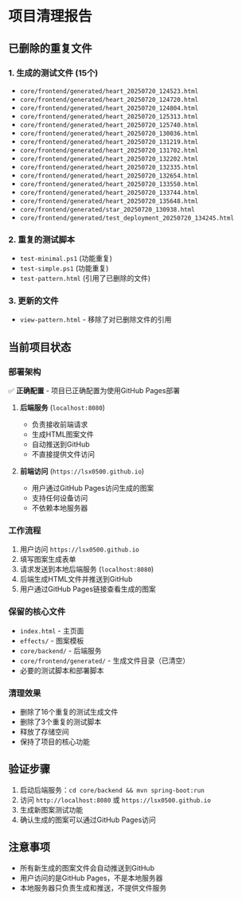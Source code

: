 # 项目清理报告

## 已删除的重复文件

### 1. 生成的测试文件 (15个)
- `core/frontend/generated/heart_20250720_124523.html`
- `core/frontend/generated/heart_20250720_124720.html`
- `core/frontend/generated/heart_20250720_124804.html`
- `core/frontend/generated/heart_20250720_125313.html`
- `core/frontend/generated/heart_20250720_125740.html`
- `core/frontend/generated/heart_20250720_130036.html`
- `core/frontend/generated/heart_20250720_131219.html`
- `core/frontend/generated/heart_20250720_131702.html`
- `core/frontend/generated/heart_20250720_132202.html`
- `core/frontend/generated/heart_20250720_132335.html`
- `core/frontend/generated/heart_20250720_132654.html`
- `core/frontend/generated/heart_20250720_133550.html`
- `core/frontend/generated/heart_20250720_133744.html`
- `core/frontend/generated/heart_20250720_135648.html`
- `core/frontend/generated/star_20250720_130938.html`
- `core/frontend/generated/test_deployment_20250720_134245.html`

### 2. 重复的测试脚本
- `test-minimal.ps1` (功能重复)
- `test-simple.ps1` (功能重复)
- `test-pattern.html` (引用了已删除的文件)

### 3. 更新的文件
- `view-pattern.html` - 移除了对已删除文件的引用

## 当前项目状态

### 部署架构
✅ **正确配置** - 项目已正确配置为使用GitHub Pages部署

1. **后端服务** (`localhost:8080`)
   - 负责接收前端请求
   - 生成HTML图案文件
   - 自动推送到GitHub
   - 不直接提供文件访问

2. **前端访问** (`https://lsx0500.github.io`)
   - 用户通过GitHub Pages访问生成的图案
   - 支持任何设备访问
   - 不依赖本地服务器

### 工作流程
1. 用户访问 `https://lsx0500.github.io`
2. 填写图案生成表单
3. 请求发送到本地后端服务 (`localhost:8080`)
4. 后端生成HTML文件并推送到GitHub
5. 用户通过GitHub Pages链接查看生成的图案

### 保留的核心文件
- `index.html` - 主页面
- `effects/` - 图案模板
- `core/backend/` - 后端服务
- `core/frontend/generated/` - 生成文件目录（已清空）
- 必要的测试脚本和部署脚本

### 清理效果
- 删除了16个重复的测试生成文件
- 删除了3个重复的测试脚本
- 释放了存储空间
- 保持了项目的核心功能

## 验证步骤
1. 启动后端服务：`cd core/backend && mvn spring-boot:run`
2. 访问 `http://localhost:8080` 或 `https://lsx0500.github.io`
3. 生成新图案测试功能
4. 确认生成的图案可以通过GitHub Pages访问

## 注意事项
- 所有新生成的图案文件会自动推送到GitHub
- 用户访问的是GitHub Pages，不是本地服务器
- 本地服务器只负责生成和推送，不提供文件服务 